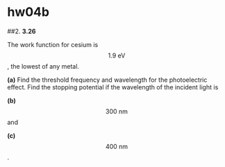 # hw04b

##2.
**3.26**

The work function for cesium is $$1.9\:\text{eV}$$, the lowest of any metal. 

**(a)** Find the threshold frequency and wavelength for the photoelectric effect. Find the stopping potential if the wavelength of the incident light is 

**(b)** $$300\:\text{nm}$$ and 

**(c)** $$400\:\text{nm}$$.